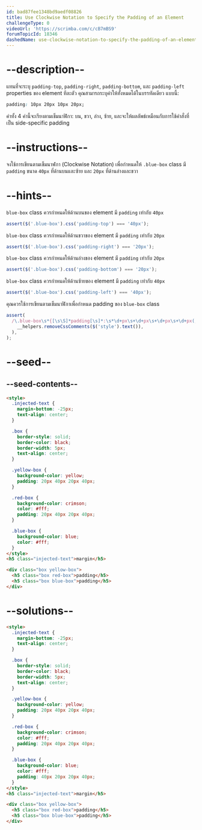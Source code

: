 ```yaml
---
id: bad87fee1348bd9aedf08826
title: Use Clockwise Notation to Specify the Padding of an Element
challengeType: 0
videoUrl: 'https://scrimba.com/c/cB7mBS9'
forumTopicId: 18346
dashedName: use-clockwise-notation-to-specify-the-padding-of-an-element
---
```


# --description--

แทนที่จะระบุ `padding-top`, `padding-right`, `padding-bottom`, และ `padding-left` properties ของ element ทีละตัว
คุณสามารถระบุค่าให้ทั้งหมดได้ในบรรทัดเดียว แบบนี้:

```css
padding: 10px 20px 10px 20px;
```

ค่าทั้ง 4 ค่านี้จะเรียงตามเข็มนาฬิกา: บน, ขวา, ล่าง, ซ้าย, และจะให้ผลลัพธ์เหมือนกับการใช้คำสั่งที่เป็น side-specific padding

# --instructions--

จงใช้การเขียนตามเข็มนาฬกา (Clockwise Notation) เพื่อกำหนดให้ `.blue-box` class มี `padding` ขนาด `40px` ที่ด้านบนและซ้าย และ `20px` ที่ด้านล่างและขวา

# --hints--

`blue-box` class ควรกำหนดให้ด้านบนของ element มี `padding` เท่ากับ `40px`

```js
assert($('.blue-box').css('padding-top') === '40px');
```

`blue-box` class ควรกำหนดให้ด้านขวาของ element มี `padding` เท่ากับ `20px`

```js
assert($('.blue-box').css('padding-right') === '20px');
```

`blue-box` class ควรกำหนดให้ด้านล่างของ element มี `padding` เท่ากับ `20px`

```js
assert($('.blue-box').css('padding-bottom') === '20px');
```

`blue-box` class ควรกำหนดให้ด้านซ้ายของ element มี `padding` เท่ากับ `40px`

```js
assert($('.blue-box').css('padding-left') === '40px');
```

คุณควรใช้การเขียนตามเข็มนาฬิกาเพื่อกำหนด padding ของ `blue-box` class

```js
assert(
  /\.blue-box\s*{[\s\S]*padding[\s]*:\s*\d+px\s+\d+px\s+\d+px\s+\d+px(;\s*[^}]+\s*}|;?\s*})/.test(
    __helpers.removeCssComments($('style').text()),
  ),
);
```

# --seed--

## --seed-contents--

```html
<style>
  .injected-text {
    margin-bottom: -25px;
    text-align: center;
  }

  .box {
    border-style: solid;
    border-color: black;
    border-width: 5px;
    text-align: center;
  }

  .yellow-box {
    background-color: yellow;
    padding: 20px 40px 20px 40px;
  }

  .red-box {
    background-color: crimson;
    color: #fff;
    padding: 20px 40px 20px 40px;
  }

  .blue-box {
    background-color: blue;
    color: #fff;
  }
</style>
<h5 class="injected-text">margin</h5>

<div class="box yellow-box">
  <h5 class="box red-box">padding</h5>
  <h5 class="box blue-box">padding</h5>
</div>
```

# --solutions--

```html
<style>
  .injected-text {
    margin-bottom: -25px;
    text-align: center;
  }

  .box {
    border-style: solid;
    border-color: black;
    border-width: 5px;
    text-align: center;
  }

  .yellow-box {
    background-color: yellow;
    padding: 20px 40px 20px 40px;
  }

  .red-box {
    background-color: crimson;
    color: #fff;
    padding: 20px 40px 20px 40px;
  }

  .blue-box {
    background-color: blue;
    color: #fff;
    padding: 40px 20px 20px 40px;
  }
</style>
<h5 class="injected-text">margin</h5>

<div class="box yellow-box">
  <h5 class="box red-box">padding</h5>
  <h5 class="box blue-box">padding</h5>
</div>
```
